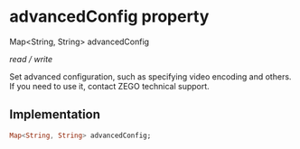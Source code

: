 


# advancedConfig property







Map&lt;String, String> advancedConfig
  
_<span class="feature">read / write</span>_



<p>Set advanced configuration, such as specifying video encoding and others. If you need to use it, contact ZEGO technical support.</p>



## Implementation

```dart
Map<String, String> advancedConfig;
```







